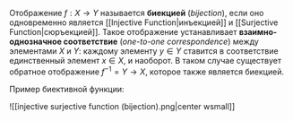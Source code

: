 
Отображение $f: X \to Y$ называется **биекцией** (*bijection*), если оно одновременно является [[Injective Function|инъекцией]] и [[Surjective Function|сюръекцией]]. Такое отображение устанавливает **взаимно-однозначное соответствие** (*one-to-one correspondence*) между элементами $X$ и $Y$: каждому элементу $y \in Y$ ставится в соответствие единственный элемент $x \in X$, и наоборот. В таком случае существует обратное отображение $f^{-1} = Y \to X$, которое также является биекцией.

Пример биективной функции:

![[injective surjective function (bijection).png|center wsmall]]